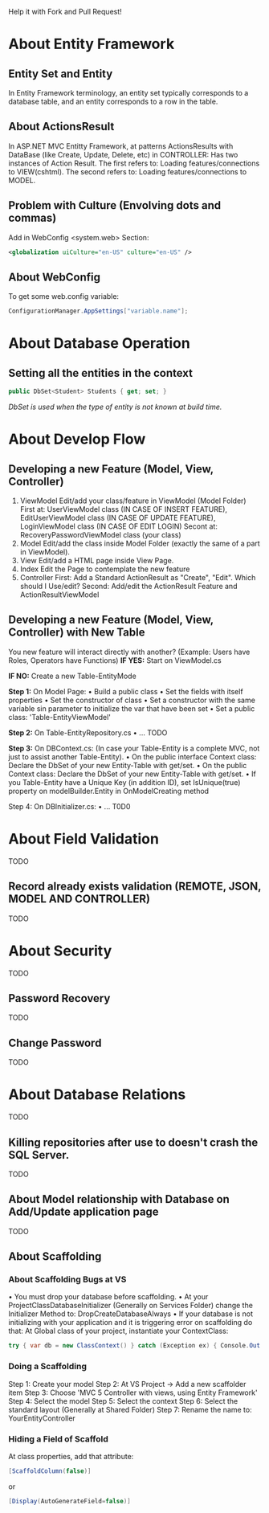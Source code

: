 Help it with Fork and Pull Request!

# About Entity Framework

## Entity Set and Entity
In Entity Framework terminology, an entity set typically corresponds to a database table, and an entity corresponds to a row in the table.

## About ActionsResult
In ASP.NET MVC Entitty Framework, at patterns ActionsResults with DataBase (like Create, Update, Delete, etc) in CONTROLLER:
Has two instances of Action Result. The first refers to: Loading features/connections to VIEW(cshtml). The second refers to: Loading features/connections to MODEL.

## Problem with Culture (Envolving dots and commas)
Add in WebConfig <system.web> Section: 
```xml
<globalization uiCulture="en-US" culture="en-US" />
```

## About WebConfig
To get some web.config variable:
```c#
ConfigurationManager.AppSettings["variable.name"];
```

# About Database Operation

## Setting all the entities in the context
```c#
public DbSet<Student> Students { get; set; }
```
_DbSet is used when the type of entity is not known at build time._

# About Develop Flow

## Developing a new Feature (Model, View, Controller)
1. ViewModel
  Edit/add your class/feature in ViewModel (Model Folder)
  First at: UserViewModel class (IN CASE OF INSERT FEATURE), EditUserViewModel class (IN CASE OF UPDATE FEATURE), LoginViewModel class 	(IN CASE OF EDIT LOGIN)
  Secont at: RecoveryPasswordViewModel class (your class)
2. Model
  Edit/add the class inside Model Folder (exactly the same of a part in ViewModel).
3. View
  Edit/add a HTML page inside View Page.
4. Index
  Edit the Page to contemplate the new feature
4. Controller
  First: Add a Standard ActionResult as "Create", "Edit". Which should I Use/edit?
  Second: Add/edit the ActionResult Feature and ActionResultViewModel
	
## Developing a new Feature (Model, View, Controller) with New Table
You new feature will interact directly with another? (Example: Users have Roles, Operators have Functions)
**IF YES:** Start on ViewModel.cs

**IF NO:** Create a new Table-EntityMode

**Step 1:**
On Model Page:
	• Build a public class
	• Set the fields with itself properties
	• Set the constructor of class
	• Set a constructor with the same variable sin parameter to initialize the var that have been set
	• Set a public class: 'Table-EntityViewModel'

**Step 2:**
On Table-EntityRepository.cs
	• ... TODO

**Step 3:**
On DBContext.cs: (In case your Table-Entity is a complete MVC, not just to assist another Table-Entity).
	• On the public interface Context class: Declare the DbSet of your new Entity-Table with get/set.
	• On the public Context class: Declare the DbSet of your new Entity-Table with get/set.
	• If you Table-Entity have a Unique Key (in addition ID), set IsUnique(true) property on modelBuilder.Entity in OnModelCreating method

Step 4:
On DBInitializer.cs:
	• ... T0D0

# About Field Validation
TODO

## Record already exists validation (REMOTE, JSON, MODEL AND CONTROLLER)
TODO

# About Security
TODO

## Password Recovery
TODO

## Change Password
TODO

# About Database Relations
TODO

## Killing repositories after use to doesn't crash the SQL Server.
TODO

## About Model relationship with Database on Add/Update application page
TODO

## About Scaffolding

### About Scaffolding Bugs at VS

• You must drop your database before scaffolding.
• At your ProjectClassDatabaseInitializer (Generally on Services Folder) change the Initializer Method to: DropCreateDatabaseAlways
• If your database is not initializing with your application and it is triggering error on scaffolding do that: At Global class of your project, instantiate your ContextClass:
```c#
try { var db = new ClassContext() } catch (Exception ex) { Console.Out.WriteLine (ex.Message) }
```

### Doing a Scaffolding

Step 1: Create your model
Step 2: At VS Project -> Add a new scaffolder item
Step 3: Choose 'MVC 5 Controller with views, using Entity Framework'
Step 4: Select the model
Step 5: Select the context
Step 6: Select the standard layout (Generally at Shared Folder)
Step 7: Rename the name to: YourEntityController

### Hiding a Field of Scaffold

At class properties, add that attribute:
```c#
[ScaffoldColumn(false)] 
```
or
```c#
[Display(AutoGenerateField=false)]
```


